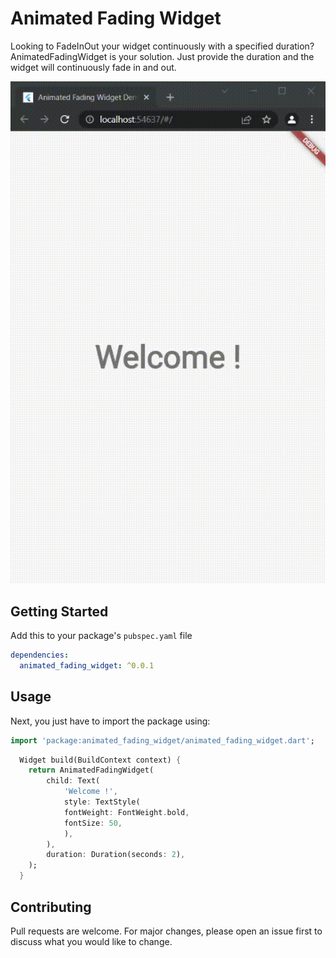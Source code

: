 # Animated Fading Widget

Looking to FadeInOut your widget continuously with a specified duration? AnimatedFadingWidget is your solution. Just provide the duration and the widget will continuously fade in and out.

![Image](https://github.com/sivaprasadnk/animated_fading_widget/blob/main/screenshots/screen-capture.gif)
## Getting Started

Add this to your package's `pubspec.yaml` file

```yaml
dependencies:
  animated_fading_widget: ^0.0.1
```

## Usage

Next, you just have to import the package using:

```dart
import 'package:animated_fading_widget/animated_fading_widget.dart';
```


```dart
  Widget build(BuildContext context) {
    return AnimatedFadingWidget(
        child: Text(
            'Welcome !',
            style: TextStyle(
            fontWeight: FontWeight.bold,
            fontSize: 50,
            ),
        ),
        duration: Duration(seconds: 2),
    );
  }
```
## Contributing
Pull requests are welcome. For major changes, please open an issue first to discuss what you would like to change.